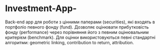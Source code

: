 # Investment-App-
Back-end app для роботи з цінними паперами (securities), які входять в портфоліо певного фонду (fund). Дозволяє оцінювати прибутковість фонду (performance) через порівняння його з певним оцінювальним критерієм (benchmark). Для оцінки використовуються певні стандартні алгоритми: geometric linking, contribution to return, attribution.
